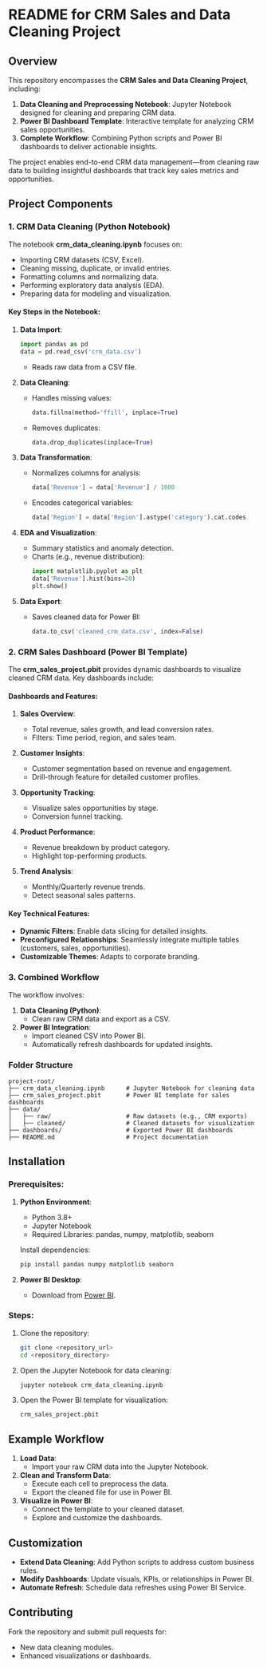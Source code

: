 # README for CRM Sales and Data Cleaning Project

## Overview
This repository encompasses the **CRM Sales and Data Cleaning Project**, including:
1. **Data Cleaning and Preprocessing Notebook**: Jupyter Notebook designed for cleaning and preparing CRM data.
2. **Power BI Dashboard Template**: Interactive template for analyzing CRM sales opportunities.
3. **Complete Workflow**: Combining Python scripts and Power BI dashboards to deliver actionable insights.

The project enables end-to-end CRM data management—from cleaning raw data to building insightful dashboards that track key sales metrics and opportunities.

## Project Components

### 1. **CRM Data Cleaning (Python Notebook)**
The notebook **crm_data_cleaning.ipynb** focuses on:
- Importing CRM datasets (CSV, Excel).
- Cleaning missing, duplicate, or invalid entries.
- Formatting columns and normalizing data.
- Performing exploratory data analysis (EDA).
- Preparing data for modeling and visualization.

#### **Key Steps in the Notebook**:
1. **Data Import**:
   ```python
   import pandas as pd
   data = pd.read_csv('crm_data.csv')
   ```
   - Reads raw data from a CSV file.

2. **Data Cleaning**:
   - Handles missing values:
     ```python
     data.fillna(method='ffill', inplace=True)
     ```
   - Removes duplicates:
     ```python
     data.drop_duplicates(inplace=True)
     ```

3. **Data Transformation**:
   - Normalizes columns for analysis:
     ```python
     data['Revenue'] = data['Revenue'] / 1000
     ```
   - Encodes categorical variables:
     ```python
     data['Region'] = data['Region'].astype('category').cat.codes
     ```

4. **EDA and Visualization**:
   - Summary statistics and anomaly detection.
   - Charts (e.g., revenue distribution):
     ```python
     import matplotlib.pyplot as plt
     data['Revenue'].hist(bins=20)
     plt.show()
     ```

5. **Data Export**:
   - Saves cleaned data for Power BI:
     ```python
     data.to_csv('cleaned_crm_data.csv', index=False)
     ```

### 2. **CRM Sales Dashboard (Power BI Template)**
The **crm_sales_project.pbit** provides dynamic dashboards to visualize cleaned CRM data. Key dashboards include:

#### **Dashboards and Features**:
1. **Sales Overview**:
   - Total revenue, sales growth, and lead conversion rates.
   - Filters: Time period, region, and sales team.

2. **Customer Insights**:
   - Customer segmentation based on revenue and engagement.
   - Drill-through feature for detailed customer profiles.

3. **Opportunity Tracking**:
   - Visualize sales opportunities by stage.
   - Conversion funnel tracking.

4. **Product Performance**:
   - Revenue breakdown by product category.
   - Highlight top-performing products.

5. **Trend Analysis**:
   - Monthly/Quarterly revenue trends.
   - Detect seasonal sales patterns.

#### **Key Technical Features**:
- **Dynamic Filters**: Enable data slicing for detailed insights.
- **Preconfigured Relationships**: Seamlessly integrate multiple tables (customers, sales, opportunities).
- **Customizable Themes**: Adapts to corporate branding.

### 3. **Combined Workflow**
The workflow involves:
1. **Data Cleaning (Python)**:
   - Clean raw CRM data and export as a CSV.
2. **Power BI Integration**:
   - Import cleaned CSV into Power BI.
   - Automatically refresh dashboards for updated insights.

### Folder Structure
```
project-root/
├── crm_data_cleaning.ipynb      # Jupyter Notebook for cleaning data
├── crm_sales_project.pbit       # Power BI template for sales dashboards
├── data/
│   ├── raw/                     # Raw datasets (e.g., CRM exports)
│   ├── cleaned/                 # Cleaned datasets for visualization
├── dashboards/                  # Exported Power BI dashboards
├── README.md                    # Project documentation
```

## Installation

### Prerequisites:
1. **Python Environment**:
   - Python 3.8+
   - Jupyter Notebook
   - Required Libraries: pandas, numpy, matplotlib, seaborn

   Install dependencies:
   ```bash
   pip install pandas numpy matplotlib seaborn
   ```

2. **Power BI Desktop**:
   - Download from [Power BI](https://powerbi.microsoft.com/desktop/).

### Steps:
1. Clone the repository:
   ```bash
   git clone <repository_url>
   cd <repository_directory>
   ```
2. Open the Jupyter Notebook for data cleaning:
   ```bash
   jupyter notebook crm_data_cleaning.ipynb
   ```
3. Open the Power BI template for visualization:
   ```
   crm_sales_project.pbit
   ```

## Example Workflow
1. **Load Data**:
   - Import your raw CRM data into the Jupyter Notebook.
2. **Clean and Transform Data**:
   - Execute each cell to preprocess the data.
   - Export the cleaned file for use in Power BI.
3. **Visualize in Power BI**:
   - Connect the template to your cleaned dataset.
   - Explore and customize the dashboards.

## Customization
- **Extend Data Cleaning**:
  Add Python scripts to address custom business rules.
- **Modify Dashboards**:
  Update visuals, KPIs, or relationships in Power BI.
- **Automate Refresh**:
  Schedule data refreshes using Power BI Service.

## Contributing
Fork the repository and submit pull requests for:
- New data cleaning modules.
- Enhanced visualizations or dashboards.
